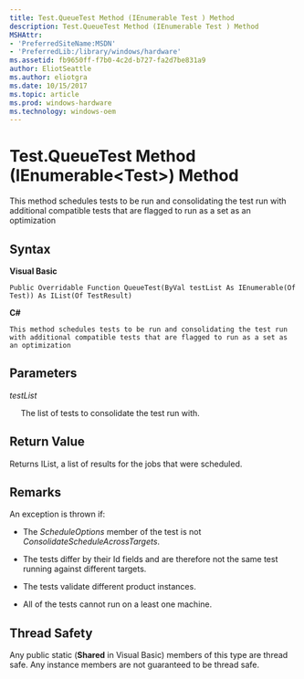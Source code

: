 ```yaml
---
title: Test.QueueTest Method (IEnumerable Test ) Method
description: Test.QueueTest Method (IEnumerable Test ) Method
MSHAttr:
- 'PreferredSiteName:MSDN'
- 'PreferredLib:/library/windows/hardware'
ms.assetid: fb9650ff-f7b0-4c2d-b727-fa2d7be831a9
author: EliotSeattle
ms.author: eliotgra
ms.date: 10/15/2017
ms.topic: article
ms.prod: windows-hardware
ms.technology: windows-oem
---
```


# Test.QueueTest Method (IEnumerable&lt;Test&gt;) Method


This method schedules tests to be run and consolidating the test run with additional compatible tests that are flagged to run as a set as an optimization

## <span id="Syntax"></span><span id="syntax"></span><span id="SYNTAX"></span>Syntax


**Visual Basic**

`Public Overridable Function QueueTest(ByVal testList As IEnumerable(Of Test)) As IList(Of TestResult)`

**C#**

`This method schedules tests to be run and consolidating the test run with additional compatible tests that are flagged to run as a set as an optimization`

## <span id="Parameters"></span><span id="parameters"></span><span id="PARAMETERS"></span>Parameters


*testList*

     The list of tests to consolidate the test run with.

## <span id="Return_Value"></span><span id="return_value"></span><span id="RETURN_VALUE"></span>Return Value


Returns IList, a list of results for the jobs that were scheduled.

## <span id="Remarks"></span><span id="remarks"></span><span id="REMARKS"></span>Remarks


An exception is thrown if:

-   The *ScheduleOptions* member of the test is not *ConsolidateScheduleAcrossTargets*.

-   The tests differ by their Id fields and are therefore not the same test running against different targets.

-   The tests validate different product instances.

-   All of the tests cannot run on a least one machine.

## <span id="Thread_Safety"></span><span id="thread_safety"></span><span id="THREAD_SAFETY"></span>Thread Safety


Any public static (**Shared** in Visual Basic) members of this type are thread safe. Any instance members are not guaranteed to be thread safe.

 

 






